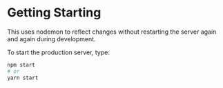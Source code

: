 # Getting Starting
This uses nodemon to reflect changes without restarting the server again and again during development.

To start the production server, type:

```bash
npm start
# or
yarn start
```

